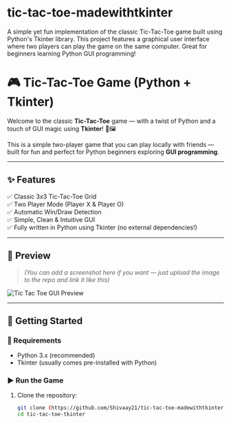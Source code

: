 # tic-tac-toe-madewithtkinter
A simple yet fun implementation of the classic Tic-Tac-Toe game built using Python's Tkinter library. This project features a graphical user interface where two players can play the game on the same computer. Great for beginners learning Python GUI programming!

# 🎮 Tic-Tac-Toe Game (Python + Tkinter)

Welcome to the classic **Tic-Tac-Toe** game — with a twist of Python and a touch of GUI magic using **Tkinter**! 🐍🖼️

This is a simple two-player game that you can play locally with friends — built for fun and perfect for Python beginners exploring **GUI programming**.

---

## ✨ Features

✅ Classic 3x3 Tic-Tac-Toe Grid  
✅ Two Player Mode (Player X & Player O)  
✅ Automatic Win/Draw Detection  
✅ Simple, Clean & Intuitive GUI  
✅ Fully written in Python using Tkinter (no external dependencies!)

---

## 📸 Preview

> *(You can add a screenshot here if you want — just upload the image to the repo and link it like this)*

![Tic Tac Toe GUI Preview](assets/tic-tac-toe-screenshot.png)

---

## 🚀 Getting Started

### 🔧 Requirements

- Python 3.x (recommended)
- Tkinter (usually comes pre-installed with Python)

### ▶️ Run the Game

1. Clone the repository:

   ```bash
   git clone (https://github.com/Shivaay21/tic-tac-toe-madewithtkinter)
   cd tic-tac-toe-tkinter
